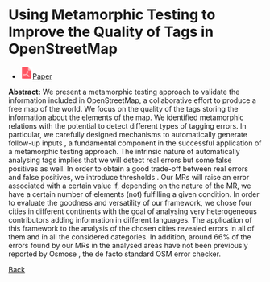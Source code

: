# Using Metamorphic Testing to Improve the Quality of Tags in OpenStreetMap

* <img src="../../icons/pdf.png" width="24px">[Paper](./Using_Metamorphic_Testing_to_Improve_the_Quality_of_Tags_in_OpenStreetMap.pdf)

**Abstract:** We present a metamorphic testing approach to validate the information included in OpenStreetMap, a collaborative effort to produce a free map of the world. We focus on the quality of the tags storing the information about the elements of the map. We identified metamorphic relations with the potential to detect different types of tagging errors. In particular, we carefully designed mechanisms to automatically generate follow-up inputs , a fundamental component in the successful application of a metamorphic testing approach. The intrinsic nature of automatically analysing tags implies that we will detect real errors but some false positives as well. In order to obtain a good trade-off between real errors and false positives, we introduce thresholds . Our MRs will raise an error associated with a certain value if, depending on the nature of the MR, we have a certain number of elements (not) fulfilling a given condition. In order to evaluate the goodness and versatility of our framework, we chose four cities in different continents with the goal of analysing very heterogeneous contributors adding information in different languages. The application of this framework to the analysis of the chosen cities revealed errors in all of them and in all the considered categories. In addition, around 66% of the errors found by our MRs in the analysed areas have not been previously reported by Osmose , the de facto standard OSM error checker.

[Back](../../README.md)